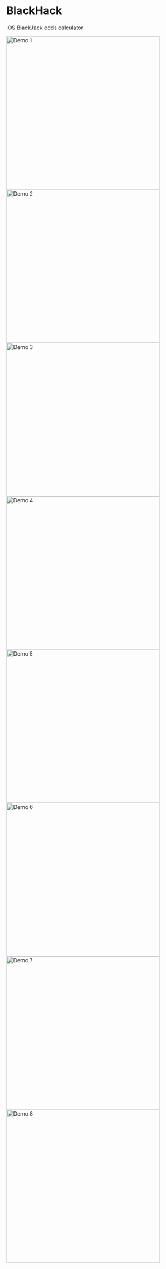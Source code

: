 # BlackHack

iOS BlackJack odds calculator

<img src="Demo/01.PNG" alt="Demo 1" width="400" style="float: left; margin-right: 10px;">
<img src="Demo/02.PNG" alt="Demo 2" width="400" style="float: left; margin-right: 10px;">
<img src="Demo/03.PNG" alt="Demo 3" width="400" style="float: left; margin-right: 10px;">
<img src="Demo/04.PNG" alt="Demo 4" width="400" style="float: left; margin-right: 10px;">
<img src="Demo/05.PNG" alt="Demo 5" width="400" style="float: left; margin-right: 10px;">
<img src="Demo/06.PNG" alt="Demo 6" width="400" style="float: left; margin-right: 10px;">
<img src="Demo/07.PNG" alt="Demo 7" width="400" style="float: left; margin-right: 10px;">
<img src="Demo/08.PNG" alt="Demo 8" width="400" style="float: left; margin-right: 10px;">
<!-- 
![Demo 01](Demo/01.PNG)
![Demo 02](Demo/02.PNG)
![Demo 03](Demo/03.PNG)
![Demo 04](Demo/04.PNG)
![Demo 05](Demo/05.PNG)
![Demo 06](Demo/06.PNG)
![Demo 07](Demo/07.PNG)
![Demo 08](Demo/08.PNG) -->
